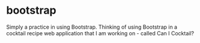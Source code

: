 # bootstrap
Simply a practice in using Bootstrap. 
Thinking of using Bootstrap in a cocktail recipe web application that I am working on - called Can I Cocktail?  
